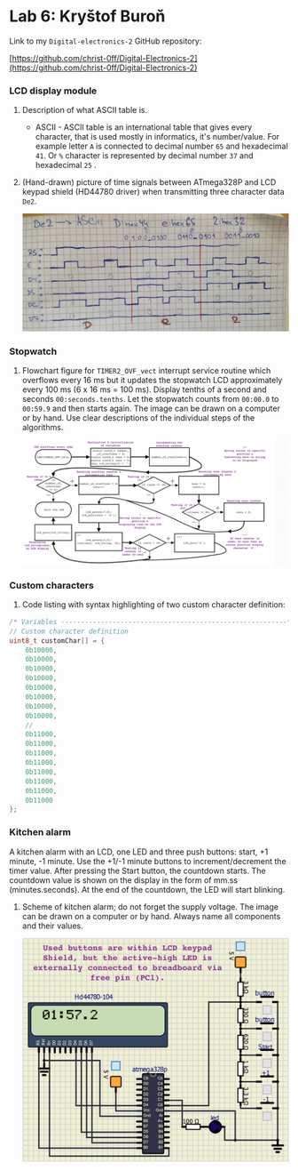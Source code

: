 # Lab 6: Kryštof Buroň  

Link to my `Digital-electronics-2` GitHub repository:

[https://github.com/christ-0ff/Digital-Electronics-2](https://github.com/christ-0ff/Digital-Electronics-2)


### LCD display module

1. Description of what ASCII table is.
   * ASCII - ASCII table is an international table that gives every character, that is used mostly in informatics, it's number/value. For example letter `A` is connected to decimal number `65` and hexadecimal `41`. Or `%` character is represented by decimal number `37` and hexadecimal `25` .

2. (Hand-drawn) picture of time signals between ATmega328P and LCD keypad shield (HD44780 driver) when transmitting three character data `De2`.

   ![signals](images/com.JPG)


### Stopwatch

1. Flowchart figure for `TIMER2_OVF_vect` interrupt service routine which overflows every 16&nbsp;ms but it updates the stopwatch LCD approximately every 100&nbsp;ms (6 x 16&nbsp;ms = 100&nbsp;ms). Display tenths of a second and seconds `00:seconds.tenths`. Let the stopwatch counts from `00:00.0` to `00:59.9` and then starts again. The image can be drawn on a computer or by hand. Use clear descriptions of the individual steps of the algorithms.

   ![isr_counter](images/isr_counter.jpg)


### Custom characters

1. Code listing with syntax highlighting of two custom character definition:

```c
/* Variables ---------------------------------------------------------*/
// Custom character definition
uint8_t customChar[] = {
    0b10000,
    0b10000,
    0b10000,
    0b10000,
    0b10000,
    0b10000,
    0b10000,
    0b10000,
    //
    0b11000,
    0b11000,
    0b11000,
    0b11000,
    0b11000,
    0b11000,
    0b11000,
    0b11000
};
```

### Kitchen alarm

A kitchen alarm with an LCD, one LED and three push buttons: start, +1 minute, -1 minute. Use the +1/-1 minute buttons to increment/decrement the timer value. After pressing the Start button, the countdown starts. The countdown value is shown on the display in the form of mm.ss (minutes.seconds). At the end of the countdown, the LED will start blinking.

1. Scheme of kitchen alarm; do not forget the supply voltage. The image can be drawn on a computer or by hand. Always name all components and their values.

   ![timer](images/lcd_timer.png)
